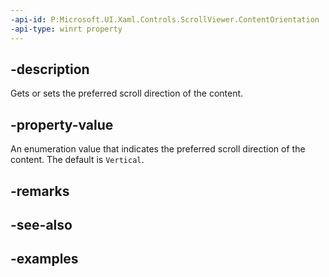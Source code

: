```yaml
---
-api-id: P:Microsoft.UI.Xaml.Controls.ScrollViewer.ContentOrientation
-api-type: winrt property
---
```


## -description

Gets or sets the preferred scroll direction of the content.

## -property-value

An enumeration value that indicates the preferred scroll direction of the content. The default is `Vertical`.

## -remarks

## -see-also

## -examples


